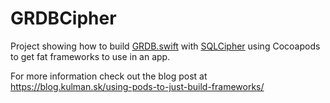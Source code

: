 # GRDBCipher

Project showing how to build [GRDB.swift](https://github.com/groue/GRDB.swift) with [SQLCipher](https://github.com/sqlcipher/sqlcipher) using Cocoapods to get fat frameworks to use in an app.

For more information check out the blog post at https://blog.kulman.sk/using-pods-to-just-build-frameworks/
